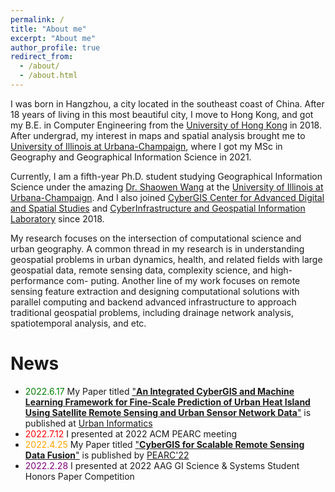 ```yaml
---
permalink: /
title: "About me"
excerpt: "About me"
author_profile: true
redirect_from: 
  - /about/
  - /about.html
---
```


I was born in Hangzhou, a city located in the southeast coast of China. After 18 years of living in this most beautiful city, I move to Hong Kong, and got my B.E. in Computer Engineering from the [University of Hong Kong](https://www.hku.hk/) in 2018. After undergrad, my interest in maps and spatial analysis brought me to [University of Illinois at Urbana-Champaign](https://illinois.edu/), where I got my MSc in Geography and Geographical Information Science in 2021.

Currently, I am a fifth-year Ph.D. student studying Geographical Information Science under the amazing [Dr. Shaowen Wang](https://ggis.illinois.edu/directory/profile/shaowen) at the [University of Illinois at Urbana-Champaign](https://illinois.edu/). And I also joined [CyberGIS Center for Advanced Digital and Spatial Studies](https://cybergis.illinois.edu/) and 
[CyberInfrastructure and Geospatial Information Laboratory](https://cigi.illinois.edu/shaowen-wang/home/) since 2018. 


My research focuses on the intersection of computational science and urban geography. A common thread in my research is in understanding geospatial problems in urban dynamics, health, and related fields with large geospatial data, remote sensing data, complexity science, and high-performance com- puting. Another line of my work focuses on remote sensing feature extraction and designing computational solutions with parallel computing and backend advanced infrastructure to approach traditional geospatial problems, including drainage network analysis, spatiotemporal analysis, and etc.

# News

*  <span style="color:green;">2022.6.17</span> My Paper titled ["**An Integrated CyberGIS and Machine Learning Framework for Fine-Scale Prediction of Urban Heat Island Using Satellite Remote Sensing and Urban Sensor Network Data**"](https://link.springer.com/article/10.1007/s44212-022-00002-4) is published at [Urban Informatics](https://www.springer.com/journal/44212)
*  <span style="color:red;">2022.7.12</span> I presented at 2022 ACM PEARC meeting
*  <span style="color:orange;">2022.4.25</span> My Paper titled ["**CyberGIS for Scalable Remote Sensing Data Fusion**"](https://dl.acm.org/doi/abs/10.1145/3491418.3535145) is published by [PEARC'22](https://pearc.acm.org/pearc22/)
*  <span style="color:purple;">2022.2.28</span> I presented at 2022 AAG GI Science & Systems Student Honors Paper Competition
